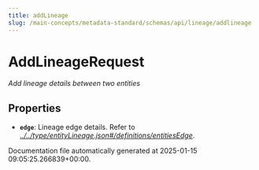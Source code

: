 ```yaml
---
title: addLineage
slug: /main-concepts/metadata-standard/schemas/api/lineage/addlineage
---
```


# AddLineageRequest

*Add lineage details between two entities*

## Properties

- **`edge`**: Lineage edge details. Refer to *[../../type/entityLineage.json#/definitions/entitiesEdge](#/../type/entityLineage.json#/definitions/entitiesEdge)*.


Documentation file automatically generated at 2025-01-15 09:05:25.266839+00:00.
